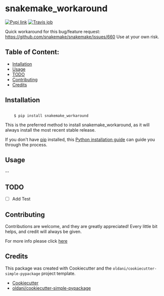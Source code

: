 # snakemake_workaround


[![Pypi link](https://img.shields.io/pypi/v/snakemake_workaround.svg)](https://pypi.python.org/pypi/snakemake_workaround)
[![Travis job](https://img.shields.io/travis/LucaMarconato/snakemake_workaround.svg)](https://travis-ci.org/LucaMarconato/snakemake_workaround)




Quick workaround for this bug/feature request: https://github.com/snakemake/snakemake/issues/660
Use at your own risk.

## Table of Content:

- [Intallation](#installation)
- [Usage](#usage)
- [TODO](#todo)
- [Contributing](#contributing)
- [Credits](#credits)

## Installation


```batch

    $ pip install snakemake_workaround
```

This is the preferred method to install snakemake_workaround, as it will always
install the most recent stable release.

If you don't have [pip](https://pip.pypa.io) installed, this 
[Python installation guide](http://docs.python-guide.org/en/latest/starting/installation/) 
can guide you through the process.

## Usage

--


## TODO

- [ ] Add Test


## Contributing

Contributions are welcome, and they are greatly appreciated! Every
little bit helps, and credit will always be given.

For more info please click [here](./CONTRIBUTING.md)


## Credits

This package was created with Cookiecutter and the `oldani/cookiecutter-simple-pypackage` project template.

- [Cookiecutter](https://github.com/audreyr/cookiecutter)
- [oldani/cookiecutter-simple-pypackage](https://github.com/oldani/cookiecutter-simple-pypackage)
